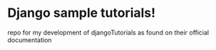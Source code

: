 # Django sample tutorials!

repo for my development of djangoTutorials as found on their official documentation
